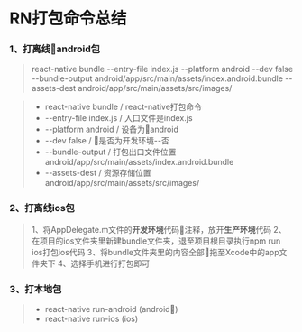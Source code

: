 # RN打包命令总结

### 1、打离线android包

> react-native bundle --entry-file index.js --platform android --dev false --bundle-output android/app/src/main/assets/index.android.bundle --assets-dest android/app/src/main/assets/src/images/

> * react-native bundle / react-native打包命令
> * --entry-file index.js / 入口文件是index.js
> * --platform android / 设备为android
> * --dev false / 是否为开发环境--否
> * --bundle-output / 打包出口文件位置 android/app/src/main/assets/index.android.bundle
> * --assets-dest / 资源存储位置android/app/src/main/assets/src/images/

### 2、打离线ios包

> 1、将AppDelegate.m文件的**开发环境**代码注释，放开**生产环境**代码
> 2、在项目的ios文件夹里新建bundle文件夹，退至项目根目录执行npm run ios打包ios代码
> 3、将bundle文件夹里的内容全部拖至Xcode中的app文件夹下
> 4、选择手机进行打包即可

### 3、打本地包
> * react-native run-android (android)
> * react-native run-ios (ios)